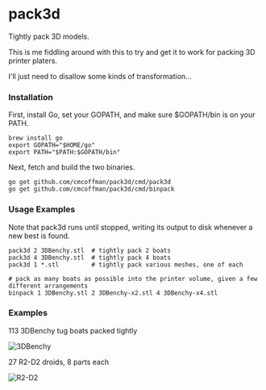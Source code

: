 # pack3d

Tightly pack 3D models.

This is me fiddling around with this to try and get it to work for packing 3D printer platers.

I'll just need to disallow some kinds of transformation...

### Installation

First, install Go, set your GOPATH, and make sure $GOPATH/bin is on your PATH.

```
brew install go
export GOPATH="$HOME/go"
export PATH="$PATH:$GOPATH/bin"
```

Next, fetch and build the two binaries.

```
go get github.com/cmcoffman/pack3d/cmd/pack3d
go get github.com/cmcoffman/pack3d/cmd/binpack
```

### Usage Examples

Note that pack3d runs until stopped, writing its output to disk whenever a new best is found.

```
pack3d 2 3DBenchy.stl  # tightly pack 2 boats
pack3d 4 3DBenchy.stl  # tightly pack 4 boats
pack3d 1 *.stl         # tightly pack various meshes, one of each

# pack as many boats as possible into the printer volume, given a few different arrangements
binpack 1 3DBenchy.stl 2 3DBenchy-x2.stl 4 3DBenchy-x4.stl
```

### Examples

113 3DBenchy tug boats packed tightly

![3DBenchy](http://i.imgur.com/adjchjy.png)

27 R2-D2 droids, 8 parts each

![R2-D2](http://i.imgur.com/qE90ijK.png)

